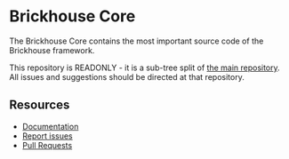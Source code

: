 Brickhouse Core
===============

The Brickhouse Core contains the most important source code of the Brickhouse framework.

This repository is READONLY - it is a sub-tree split of [the main repository](https://github.com/brickhouse-php/brickhouse/). All issues and suggestions should be directed at that repository.

Resources
---------

 * [Documentation](https://github.com/brickhouse-php/brickhouse/)
 * [Report issues](https://github.com/brickhouse-php/brickhouse/issues)
 * [Pull Requests](https://github.com/brickhouse-php/brickhouse/pulls)